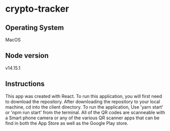 # crypto-tracker

## Operating System
MacOS

## Node version
v14.15.1

## Instructions
This app was created with React. To run this application, you will first need to download the repository. After downloading the repository to your local machine, cd into the client directory. To run the application, Use 'yarn start' or 'npm run start' from the terminal. All of the QR codes are scanneable with a Smart phone camera or any of the various QR scanner apps that can be find in both the App Store as well as the Google Play store.